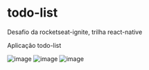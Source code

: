 # todo-list
Desafio da rocketseat-ignite, trilha react-native

Aplicação todo-list

![image](https://user-images.githubusercontent.com/8229999/235041995-50cc80db-d674-4af7-9485-a660707bc454.png) 
![image](https://user-images.githubusercontent.com/8229999/235042426-170a03a7-b800-434d-a312-71737a77131d.png)
![image](https://user-images.githubusercontent.com/8229999/235042045-d7019a01-2709-431a-88dc-4df8d31f4186.png)



